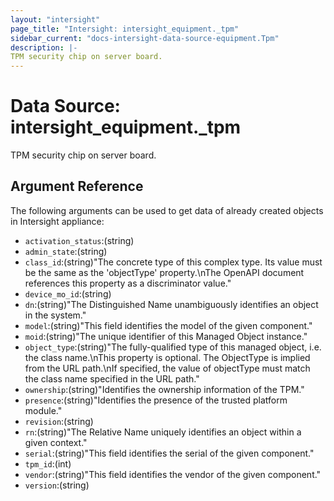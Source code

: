 ```yaml
---
layout: "intersight"
page_title: "Intersight: intersight_equipment._tpm"
sidebar_current: "docs-intersight-data-source-equipment.Tpm"
description: |-
TPM security chip on server board.
---
```


# Data Source: intersight_equipment._tpm
TPM security chip on server board.
## Argument Reference
The following arguments can be used to get data of already created objects in Intersight appliance:
* `activation_status`:(string)
* `admin_state`:(string)
* `class_id`:(string)"The concrete type of this complex type. Its value must be the same as the 'objectType' property.\nThe OpenAPI document references this property as a discriminator value."
* `device_mo_id`:(string)
* `dn`:(string)"The Distinguished Name unambiguously identifies an object in the system."
* `model`:(string)"This field identifies the model of the given component."
* `moid`:(string)"The unique identifier of this Managed Object instance."
* `object_type`:(string)"The fully-qualified type of this managed object, i.e. the class name.\nThis property is optional. The ObjectType is implied from the URL path.\nIf specified, the value of objectType must match the class name specified in the URL path."
* `ownership`:(string)"Identifies the ownership information of the TPM."
* `presence`:(string)"Identifies the presence of the trusted platform module."
* `revision`:(string)
* `rn`:(string)"The Relative Name uniquely identifies an object within a given context."
* `serial`:(string)"This field identifies the serial of the given component."
* `tpm_id`:(int)
* `vendor`:(string)"This field identifies the vendor of the given component."
* `version`:(string)
